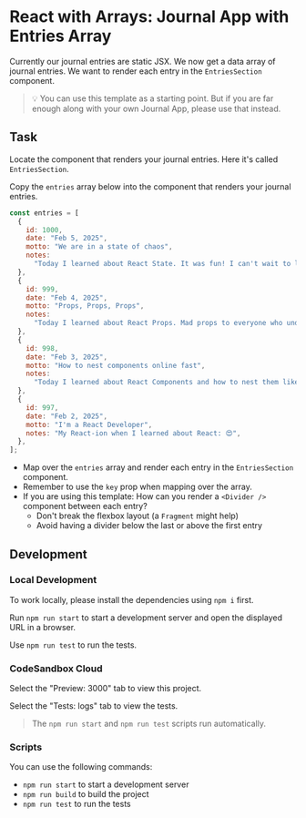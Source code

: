 # React with Arrays: Journal App with Entries Array

Currently our journal entries are static JSX. We now get a data array of journal entries. We want to render each entry in the `EntriesSection` component.

> 💡 You can use this template as a starting point. But if you are far enough along with your own Journal App, please use that instead.

## Task

Locate the component that renders your journal entries. Here it's called `EntriesSection`.

Copy the `entries` array below into the component that renders your journal entries.

```js
const entries = [
  {
    id: 1000,
    date: "Feb 5, 2025",
    motto: "We are in a state of chaos",
    notes:
      "Today I learned about React State. It was fun! I can't wait to learn more.",
  },
  {
    id: 999,
    date: "Feb 4, 2025",
    motto: "Props, Props, Props",
    notes:
      "Today I learned about React Props. Mad props to everyone who understands this!",
  },
  {
    id: 998,
    date: "Feb 3, 2025",
    motto: "How to nest components online fast",
    notes:
      "Today I learned about React Components and how to nest them like a pro. Application design is so much fun!",
  },
  {
    id: 997,
    date: "Feb 2, 2025",
    motto: "I'm a React Developer",
    notes: "My React-ion when I learned about React: 😍",
  },
];
```

- Map over the `entries` array and render each entry in the `EntriesSection` component.
- Remember to use the `key` prop when mapping over the array.
- If you are using this template: How can you render a `<Divider />` component between each entry?
  - Don't break the flexbox layout (a `Fragment` might help)
  - Avoid having a divider below the last or above the first entry

## Development

### Local Development

To work locally, please install the dependencies using `npm i` first.

Run `npm run start` to start a development server and open the displayed URL in a browser.

Use `npm run test` to run the tests.

### CodeSandbox Cloud

Select the "Preview: 3000" tab to view this project.

Select the "Tests: logs" tab to view the tests.

> The `npm run start` and `npm run test` scripts run automatically.

### Scripts

You can use the following commands:

- `npm run start` to start a development server
- `npm run build` to build the project
- `npm run test` to run the tests
